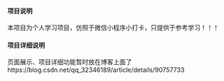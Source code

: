 #### 项目说明
本项目为个人学习项目，仿照于微信小程序小打卡，只提供于参考学习！！！

#### 项目详细说明
页面展示、项目详细功能暂时放在博客上面了https://blog.csdn.net/qq_32346189/article/details/90757733